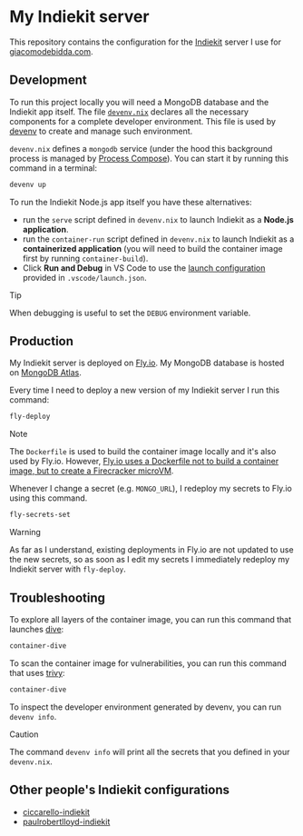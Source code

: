 # My Indiekit server

This repository contains the configuration for the [Indiekit](https://github.com/getindiekit/indiekit/) server I use for [giacomodebidda.com](https://www.giacomodebidda.com/).

## Development

To run this project locally you will need a MongoDB database and the Indiekit app itself. The file [`devenv.nix`](./devenv.nix) declares all the necessary components for a complete developer environment. This file is used by [devenv](https://github.com/cachix/devenv) to create and manage such environment.

`devenv.nix` defines a `mongodb` service (under the hood this background process is managed by [Process Compose](https://github.com/F1bonacc1/process-compose)). You can start it by running this command in a terminal:

```sh
devenv up
```

To run the Indiekit Node.js app itself you have these alternatives:

- run the `serve` script defined in `devenv.nix` to launch Indiekit as a **Node.js application**.
- run the `container-run` script defined in `devenv.nix` to launch Indiekit as a **containerized application** (you will need to build the container image first by running `container-build`).
- Click **Run and Debug** in VS Code to use the [launch configuration](https://code.visualstudio.com/docs/editor/debugging#_launch-configurations) provided in `.vscode/launch.json`.

> [!TIP]
> When debugging is useful to set the `DEBUG` environment variable.

## Production

My Indiekit server is deployed on [Fly.io](https://fly.io/). My MongoDB database is hosted on [MongoDB Atlas](https://www.mongodb.com/products/platform/atlas-database).

Every time I need to deploy a new version of my Indiekit server I run this command:

```sh
fly-deploy
```

> [!NOTE]
> The `Dockerfile` is used to build the container image locally and it's also used by Fly.io. However, [Fly.io uses a Dockerfile not to build a container image, but to create a Firecracker microVM](https://fly.io/blog/docker-without-docker/).

Whenever I change a secret (e.g. `MONGO_URL`), I redeploy my secrets to Fly.io using this command.

```sh
fly-secrets-set
```

> [!WARNING]
> As far as I understand, existing deployments in Fly.io are not updated to use the new secrets, so as soon as I edit my secrets I immediately redeploy my Indiekit server with `fly-deploy`.

## Troubleshooting

To explore all layers of the container image, you can run this command that launches [dive](https://github.com/wagoodman/dive):

```sh
container-dive
```

To scan the container image for vulnerabilities, you can run this command that uses [trivy](https://github.com/aquasecurity/trivy):

```sh
container-dive
```

To inspect the developer environment generated by devenv, you can run `devenv info`.

> [!CAUTION]
> The command `devenv info` will print all the secrets that you defined in your `devenv.nix`.

## Other people's Indiekit configurations

- [ciccarello-indiekit](https://github.com/aciccarello/ciccarello-indiekit/)
- [paulrobertlloyd-indiekit](https://github.com/paulrobertlloyd/paulrobertlloyd-indiekit)
